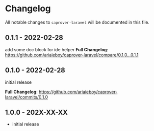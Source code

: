 # Changelog

All notable changes to `caprover-laravel` will be documented in this file.

## 0.1.1 - 2022-02-28

add some doc block for ide helper
**Full Changelog**: https://github.com/ariaieboy/caprover-laravel/compare/0.1.0...0.1.1

## 0.1.0 - 2022-02-28

initial release

**Full Changelog**: https://github.com/ariaieboy/caprover-laravel/commits/0.1.0

## 1.0.0 - 202X-XX-XX

- initial release
